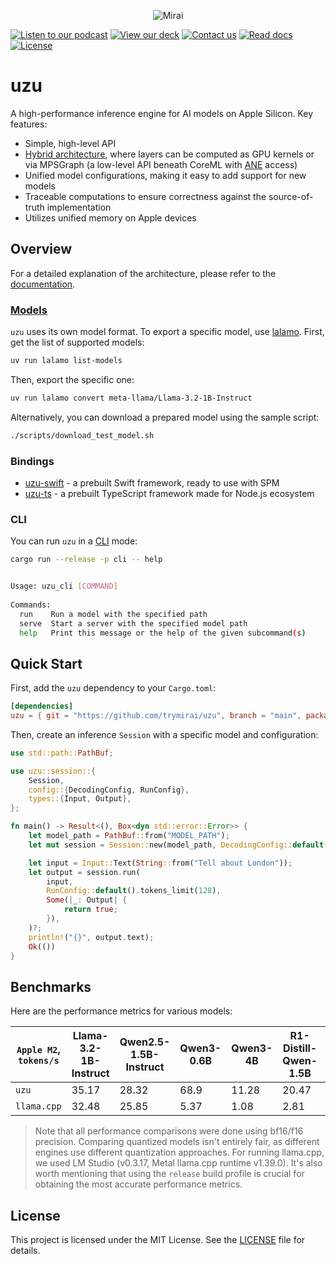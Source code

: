 <p align="center">
  <picture>
    <img alt="Mirai" src="https://artifacts.trymirai.com/social/github/uzu-header.jpg" style="max-width: 100%;">
  </picture>
</p>

<a href="https://artifacts.trymirai.com/social/about_us.mp3"><img src="https://img.shields.io/badge/Listen-Podcast-red" alt="Listen to our podcast"></a>
<a href="https://docsend.com/v/76bpr/mirai2025"><img src="https://img.shields.io/badge/View-Deck-red" alt="View our deck"></a>
<a href="mailto:alexey@getmirai.co,dima@getmirai.co,aleksei@getmirai.co?subject=Interested%20in%20Mirai"><img src="https://img.shields.io/badge/Send-Email-green" alt="Contact us"></a>
<a href="https://docs.trymirai.com/overview/uzu"><img src="https://img.shields.io/badge/Read-Docs-blue" alt="Read docs"></a>
[![License](https://img.shields.io/badge/License-MIT-blue)](LICENSE)

# uzu

A high-performance inference engine for AI models on Apple Silicon. Key features:

- Simple, high-level API
- [Hybrid architecture](https://docs.trymirai.com/overview/uzu#before-we-start), where layers can be computed as GPU kernels or via MPSGraph (a low-level API beneath CoreML with [ANE](https://trymirai.com/blog/iphone-hardware) access)
- Unified model configurations, making it easy to add support for new models
- Traceable computations to ensure correctness against the source-of-truth implementation
- Utilizes unified memory on Apple devices

## Overview

For a detailed explanation of the architecture, please refer to the [documentation](https://docs.trymirai.com/overview/uzu).

### [Models](https://trymirai.com/models)

`uzu` uses its own model format. To export a specific model, use [lalamo](https://github.com/trymirai/lalamo). First, get the list of supported models:

```bash
uv run lalamo list-models
```

Then, export the specific one:

```bash
uv run lalamo convert meta-llama/Llama-3.2-1B-Instruct
```

Alternatively, you can download a prepared model using the sample script:

```bash
./scripts/download_test_model.sh
```

### Bindings

- [uzu-swift](https://github.com/trymirai/uzu-swift) - a prebuilt Swift framework, ready to use with SPM
- [uzu-ts](https://github.com/trymirai/uzu-ts) - a prebuilt TypeScript framework made for Node.js ecosystem

### CLI

You can run `uzu` in a [CLI](https://docs.trymirai.com/overview/cli) mode:

```bash
cargo run --release -p cli -- help
```

```bash

Usage: uzu_cli [COMMAND]
​
Commands:
  run    Run a model with the specified path
  serve  Start a server with the specified model path
  help   Print this message or the help of the given subcommand(s)
```

## Quick Start

First, add the `uzu` dependency to your `Cargo.toml`:

```toml
[dependencies]
uzu = { git = "https://github.com/trymirai/uzu", branch = "main", package = "uzu" }
```

Then, create an inference `Session` with a specific model and configuration:

```rust
use std::path::PathBuf;

use uzu::session::{
    Session,
    config::{DecodingConfig, RunConfig},
    types::{Input, Output},
};

fn main() -> Result<(), Box<dyn std::error::Error>> {
    let model_path = PathBuf::from("MODEL_PATH");
    let mut session = Session::new(model_path, DecodingConfig::default())?;

    let input = Input::Text(String::from("Tell about London"));
    let output = session.run(
        input,
        RunConfig::default().tokens_limit(128),
        Some(|_: Output| {
            return true;
        }),
    )?;
    println!("{}", output.text);
    Ok(())
}
```

## Benchmarks

Here are the performance metrics for various models:

| `Apple M2`, `tokens/s` | Llama-3.2-1B-Instruct | Qwen2.5-1.5B-Instruct | Qwen3-0.6B | Qwen3-4B | R1-Distill-Qwen-1.5B | SmolLM2-1.7B-Instruct | Gemma-3-1B-Instruct |
| ---------------------- | --------------------- | --------------------- | ---------- | -------- | -------------------- | --------------------- | ------------------- |
| `uzu`                  | 35.17                 | 28.32                 | 68.9       | 11.28    | 20.47                | 25.01                 | 41.50               |
| `llama.cpp`            | 32.48                 | 25.85                 | 5.37       | 1.08     | 2.81                 | 23.74                 | 37.68               |

> Note that all performance comparisons were done using bf16/f16 precision. Comparing quantized models isn't entirely fair, as different engines use different quantization approaches. For running llama.cpp, we used LM Studio (v0.3.17, Metal llama.cpp runtime v1.39.0). It's also worth mentioning that using the `release` build profile is crucial for obtaining the most accurate performance metrics.

## License

This project is licensed under the MIT License. See the [LICENSE](LICENSE) file for details.

